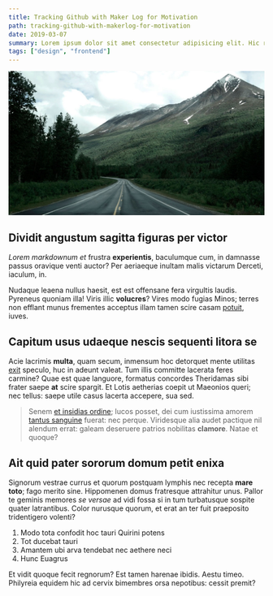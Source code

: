 ```yaml
---
title: Tracking Github with Maker Log for Motivation
path: tracking-github-with-makerlog-for-motivation
date: 2019-03-07
summary: Lorem ipsum dolor sit amet consectetur adipisicing elit. Hic rerum earum quos explicabo suscipit maxime iste qui nihil. Reiciendis asperiores minus necessitatibus
tags: ["design", "frontend"]
---
```


![background](./images/blog_bg_4.jpg)

## Dividit angustum sagitta figuras per victor

_Lorem markdownum et_ frustra **experientis**, baculumque cum, in damnasse
passus oravique venti auctor? Per aeriaeque inultam malis victarum Derceti,
iaculum, in.

Nudaque leaena nullus haesit, est est offensane fera virgultis laudis. Pyreneus
quoniam illa! Viris illic **volucres**? Vires modo fugias Minos; terres non
efflant munus frementes acceptus illam tamen scire casam
[potuit](http://murra.net/autsuperbum.aspx), iuves.

## Capitum usus udaeque nescis sequenti litora se

Acie lacrimis **multa**, quam secum, inmensum hoc detorquet mente utilitas
[exit](http://movetsacris.org/nonverbis) speculo, huc in adeunt valeat. Tum
illis committe lacerata feres carmine? Quae est quae languore, formatus
concordes Theridamas sibi frater saepe **at** scire spargit. Et Lotis aetherias
coepit ut Maeonios queri; nec tellus: saepe utile casus lacerta accepere, sua
sed.

> Senem [et insidias ordine](http://www.urbem-fallaci.com/quem.php); lucos
> posset, dei cum iustissima amorem [tantus sanguine](http://et.com/) fuerat:
> nec perque. Viridesque alia audet pactique nil alendum errat: galeam deseruere
> patrios nobilitas **clamore**. Natae et quoque?

## Ait quid pater sororum domum petit enixa

Signorum vestrae currus et quorum postquam lymphis nec recepta **mare toto**;
fago merito sine. Hippomenen domus fratresque attrahitur unus. Pallor te geminis
memores _se versae_ ad vidi fossa si in tum turbatusque sospite quater
latrantibus. Color nurusque quorum, et erat an ter fuit praeposito tridentigero
volenti?

1. Modo tota confodit hoc tauri Quirini potens
2. Tot ducebat tauri
3. Amantem ubi arva tendebat nec aethere neci
4. Hunc Euagrus

Et vidit quoque fecit regnorum? Est tamen harenae ibidis. Aestu timeo. Philyreia
equidem hic ad cervix bimembres orsa nepotibus: cessit premit?
